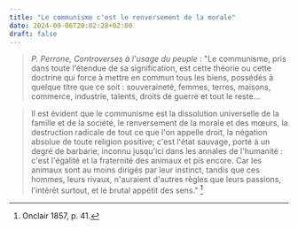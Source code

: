 ```yaml
---
title: "Le communisme c'est le renversement de la morale"
date: 2024-09-06T20:02:28+02:00
draft: false
---
```



> *P. Perrone, Controverses à l'usage du peuple* : "Le communisme, pris dans toute l'étendue de sa signification, est cette théorie ou cette doctrine qui force à mettre en commun tous les biens, possédés à quelque titre que ce soit : souveraineté, femmes, terres, maisons, commerce, industrie, talents, droits de guerre et tout le reste...

> Il est évident que le communisme est la dissolution universelle de la famille et de la société, le renversement de la morale et des mœurs, la destruction radicale de tout ce que l'on appelle droit, la négation absolue de toute religion positive; c'est l'état sauvage, porté à un degré de barbarie, inconnu jusqu'ici dans les annales de l'humanité : c'est l'égalité et la fraternité des animaux et pis encore. Car les animaux sont au moins dirigés par leur instinct, tandis que ces hommes, leurs rivaux, n'auraient d'autres règles que leurs passions, l'intérêt surtout, et le brutal appétit des sens." [^1]

[^1]: Onclair 1857, p. 41.


